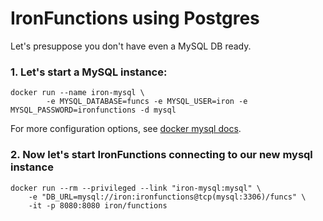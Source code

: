 # IronFunctions using Postgres

Let's presuppose you don't have even a MySQL DB ready.

### 1. Let's start a MySQL instance:

```
docker run --name iron-mysql \
        -e MYSQL_DATABASE=funcs -e MYSQL_USER=iron -e MYSQL_PASSWORD=ironfunctions -d mysql
``` 

For more configuration options, see [docker mysql docs](https://hub.docker.com/_/mysql/).

### 2. Now let's start IronFunctions connecting to our new mysql instance

```
docker run --rm --privileged --link "iron-mysql:mysql" \
    -e "DB_URL=mysql://iron:ironfunctions@tcp(mysql:3306)/funcs" \
    -it -p 8080:8080 iron/functions
```
